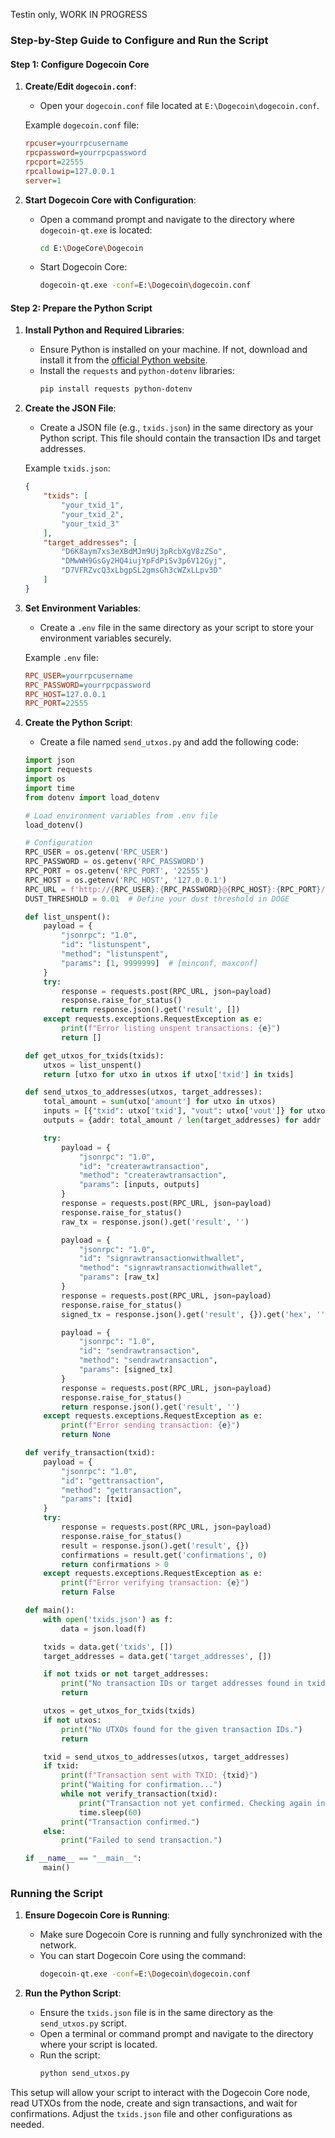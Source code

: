Testin only, WORK IN PROGRESS
### Step-by-Step Guide to Configure and Run the Script

#### Step 1: Configure Dogecoin Core

1. **Create/Edit `dogecoin.conf`**:
   - Open your `dogecoin.conf` file located at `E:\Dogecoin\dogecoin.conf`.

   Example `dogecoin.conf` file:
   ```ini
   rpcuser=yourrpcusername
   rpcpassword=yourrpcpassword
   rpcport=22555
   rpcallowip=127.0.0.1
   server=1
   ```

2. **Start Dogecoin Core with Configuration**:
   - Open a command prompt and navigate to the directory where `dogecoin-qt.exe` is located:
     ```sh
     cd E:\DogeCore\Dogecoin
     ```
   - Start Dogecoin Core:
     ```sh
     dogecoin-qt.exe -conf=E:\Dogecoin\dogecoin.conf
     ```

#### Step 2: Prepare the Python Script

1. **Install Python and Required Libraries**:
   - Ensure Python is installed on your machine. If not, download and install it from the [official Python website](https://www.python.org/downloads/).
   - Install the `requests` and `python-dotenv` libraries:
     ```sh
     pip install requests python-dotenv
     ```

2. **Create the JSON File**:
   - Create a JSON file (e.g., `txids.json`) in the same directory as your Python script. This file should contain the transaction IDs and target addresses.

   Example `txids.json`:
   ```json
   {
       "txids": [
           "your_txid_1",
           "your_txid_2",
           "your_txid_3"
       ],
       "target_addresses": [
           "D6K8aym7xs3eXBdMJm9Uj3pRcbXgV8zZSo",
           "DMwWH9GsGy2HQ4iujYpFdPiSv3p6V12Gyj",
           "D7VFRZvcQ3xLbgpSL2gmsGh3cWZxLLpv3D"
       ]
   }
   ```

3. **Set Environment Variables**:
   - Create a `.env` file in the same directory as your script to store your environment variables securely.

   Example `.env` file:
   ```ini
   RPC_USER=yourrpcusername
   RPC_PASSWORD=yourrpcpassword
   RPC_HOST=127.0.0.1
   RPC_PORT=22555
   ```

4. **Create the Python Script**:
   - Create a file named `send_utxos.py` and add the following code:

   ```python
   import json
   import requests
   import os
   import time
   from dotenv import load_dotenv

   # Load environment variables from .env file
   load_dotenv()

   # Configuration
   RPC_USER = os.getenv('RPC_USER')
   RPC_PASSWORD = os.getenv('RPC_PASSWORD')
   RPC_PORT = os.getenv('RPC_PORT', '22555')
   RPC_HOST = os.getenv('RPC_HOST', '127.0.0.1')
   RPC_URL = f'http://{RPC_USER}:{RPC_PASSWORD}@{RPC_HOST}:{RPC_PORT}/'
   DUST_THRESHOLD = 0.01  # Define your dust threshold in DOGE

   def list_unspent():
       payload = {
           "jsonrpc": "1.0",
           "id": "listunspent",
           "method": "listunspent",
           "params": [1, 9999999]  # [minconf, maxconf]
       }
       try:
           response = requests.post(RPC_URL, json=payload)
           response.raise_for_status()
           return response.json().get('result', [])
       except requests.exceptions.RequestException as e:
           print(f"Error listing unspent transactions: {e}")
           return []

   def get_utxos_for_txids(txids):
       utxos = list_unspent()
       return [utxo for utxo in utxos if utxo['txid'] in txids]

   def send_utxos_to_addresses(utxos, target_addresses):
       total_amount = sum(utxo['amount'] for utxo in utxos)
       inputs = [{"txid": utxo['txid'], "vout": utxo['vout']} for utxo in utxos]
       outputs = {addr: total_amount / len(target_addresses) for addr in target_addresses}

       try:
           payload = {
               "jsonrpc": "1.0",
               "id": "createrawtransaction",
               "method": "createrawtransaction",
               "params": [inputs, outputs]
           }
           response = requests.post(RPC_URL, json=payload)
           response.raise_for_status()
           raw_tx = response.json().get('result', '')

           payload = {
               "jsonrpc": "1.0",
               "id": "signrawtransactionwithwallet",
               "method": "signrawtransactionwithwallet",
               "params": [raw_tx]
           }
           response = requests.post(RPC_URL, json=payload)
           response.raise_for_status()
           signed_tx = response.json().get('result', {}).get('hex', '')

           payload = {
               "jsonrpc": "1.0",
               "id": "sendrawtransaction",
               "method": "sendrawtransaction",
               "params": [signed_tx]
           }
           response = requests.post(RPC_URL, json=payload)
           response.raise_for_status()
           return response.json().get('result', '')
       except requests.exceptions.RequestException as e:
           print(f"Error sending transaction: {e}")
           return None

   def verify_transaction(txid):
       payload = {
           "jsonrpc": "1.0",
           "id": "gettransaction",
           "method": "gettransaction",
           "params": [txid]
       }
       try:
           response = requests.post(RPC_URL, json=payload)
           response.raise_for_status()
           result = response.json().get('result', {})
           confirmations = result.get('confirmations', 0)
           return confirmations > 0
       except requests.exceptions.RequestException as e:
           print(f"Error verifying transaction: {e}")
           return False

   def main():
       with open('txids.json') as f:
           data = json.load(f)

       txids = data.get('txids', [])
       target_addresses = data.get('target_addresses', [])

       if not txids or not target_addresses:
           print("No transaction IDs or target addresses found in txids.json.")
           return

       utxos = get_utxos_for_txids(txids)
       if not utxos:
           print("No UTXOs found for the given transaction IDs.")
           return

       txid = send_utxos_to_addresses(utxos, target_addresses)
       if txid:
           print(f"Transaction sent with TXID: {txid}")
           print("Waiting for confirmation...")
           while not verify_transaction(txid):
               print("Transaction not yet confirmed. Checking again in 60 seconds...")
               time.sleep(60)
           print("Transaction confirmed.")
       else:
           print("Failed to send transaction.")

   if __name__ == "__main__":
       main()
   ```

### Running the Script

1. **Ensure Dogecoin Core is Running**:
   - Make sure Dogecoin Core is running and fully synchronized with the network.
   - You can start Dogecoin Core using the command:
     ```sh
     dogecoin-qt.exe -conf=E:\Dogecoin\dogecoin.conf
     ```

2. **Run the Python Script**:
   - Ensure the `txids.json` file is in the same directory as the `send_utxos.py` script.
   - Open a terminal or command prompt and navigate to the directory where your script is located.
   - Run the script:
     ```sh
     python send_utxos.py
     ```

This setup will allow your script to interact with the Dogecoin Core node, read UTXOs from the node, create and sign transactions, and wait for confirmations. Adjust the `txids.json` file and other configurations as needed.
